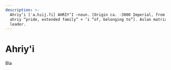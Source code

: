 ```yaml
---
description: >-
  Ahriy’i [ˈa.hɾij.ʔi] AHRIY’I –noun. [Origin ca. -3000 Imperial, from Trokh
  ahriy “pride, extended family” + ’i “of, belonging to”]. Aslan matriarch
  leader.
---
```


# Ahriy'i

Bla
